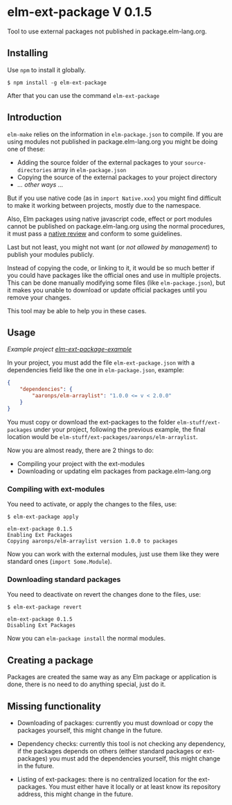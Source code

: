 # elm-ext-package V 0.1.5

Tool to use external packages not published in package.elm-lang.org.


## Installing

Use `npm` to install it globally.

```shell
$ npm install -g elm-ext-package
```

After that you can use the command `elm-ext-package`


## Introduction

`elm-make` relies on the information in `elm-package.json` to compile. If you
are using modules not published in package.elm-lang.org you might be doing one
of these:

* Adding the source folder of the external packages to your `source-directories`
array in `elm-package.json`
* Copying the source of the external packages to your project directory
* _... other ways ..._

But if you use native code (as in `import Native.xxx`) you might find difficult
to make it working between projects, mostly due to the namespace.

Also, Elm packages using native javascript code, effect or port modules cannot
be published on package.elm-lang.org using the normal procedures, it must pass a
[native review](https://github.com/elm-lang/package.elm-lang.org) and conform to
some guidelines.

Last but not least, you might not want (or _not allowed by management_) to
publish your modules publicly.

Instead of copying the code, or linking to it, it would be so much better if you
could have packages like the official ones and use in multiple projects. This
can be done manually modifying some files (like `elm-package.json`), but it
makes you unable to download or update official packages until you remove your
changes.

This tool may be able to help you in these cases.


## Usage

_Example project [elm-ext-package-example](https://github.com/aaronps/elm-ext-package-example)_

In your project, you must add the file `elm-ext-package.json` with a
dependencies field like the one in `elm-package.json`, example:

```json
{
    "dependencies": {
        "aaronps/elm-arraylist": "1.0.0 <= v < 2.0.0"
    }
}
```

You must copy or download the ext-packages to the folder
`elm-stuff/ext-packages` under your project, following the previous example, the
final location would be `elm-stuff/ext-packages/aaronps/elm-arraylist`.

Now you are almost ready, there are 2 things to do:

* Compiling your project with the ext-modules
* Downloading or updating elm packages from package.elm-lang.org


### Compiling with ext-modules

You need to activate, or apply the changes to the files, use:

```shell
$ elm-ext-package apply

elm-ext-package 0.1.5
Enabling Ext Packages
Copying aaronps/elm-arraylist version 1.0.0 to packages
```

Now you can work with the external modules, just use them like
they were standard ones (`import Some.Module`).


### Downloading standard packages

You need to deactivate on revert the changes done to the files, use:

```shell
$ elm-ext-package revert

elm-ext-package 0.1.5
Disabling Ext Packages
```

Now you can `elm-package install` the normal modules.


## Creating a package

Packages are created the same way as any Elm package or application is done,
there is no need to do anything special, just do it. 



## Missing functionality

- Downloading of packages: currently you must download or copy the packages
yourself, this might change in the future.

- Dependency checks: currently this tool is not checking any dependency, if the
packages depends on others (either standard packages or ext-packages) you must 
add the dependencies yourself, this might change in the future.

- Listing of ext-packages: there is no centralized location for the
ext-packages. You must either have it locally or at least know its repository
address, this might change in the future.



